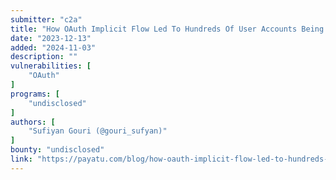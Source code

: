 ```yaml
---
submitter: "c2a"
title: "How OAuth Implicit Flow Led To Hundreds Of User Accounts Being Accessed? "
date: "2023-12-13"
added: "2024-11-03"
description: ""
vulnerabilities: [
    "OAuth"
]
programs: [
    "undisclosed"
]
authors: [
    "Sufiyan Gouri (@gouri_sufyan)"
]
bounty: "undisclosed"
link: "https://payatu.com/blog/how-oauth-implicit-flow-led-to-hundreds-of-user-accounts-being-accessed/"
---
```





